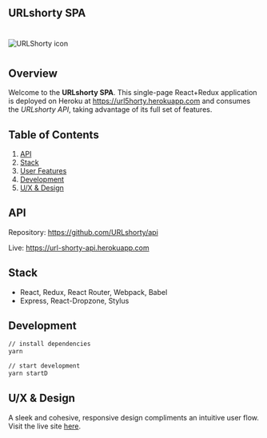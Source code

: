 ## URLshorty SPA
#
![URLShorty icon](https://avatars0.githubusercontent.com/u/26073951?v=3&s=200)
#
## Overview

Welcome to the **URLshorty SPA**. This single-page React+Redux application is deployed on Heroku at <https://url5horty.herokuapp.com> and consumes the *URLshorty API*, taking advantage of its full set of features.

## Table of Contents

1. [API](#api)
1. [Stack](#stack)
1. [User Features](#user-features)
1. [Development](#development)
1. [U/X & Design](#design)

## API

Repository: <https://github.com/URLshorty/api>

Live: <https://url-shorty-api.herokuapp.com>

## Stack

- React, Redux, React Router, Webpack, Babel
- Express, React-Dropzone, Stylus

## Development

```sh
// install dependencies
yarn

// start development
yarn startD
```

## U/X & Design

A sleek and cohesive, responsive design compliments an intuitive user flow. Visit the live site [here](https://url5horty.herokuapp.com).
